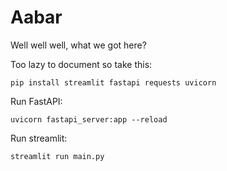 # Aabar
Well well well, what we got here?

Too lazy to document so take this:
```
pip install streamlit fastapi requests uvicorn
```
Run FastAPI:

```
uvicorn fastapi_server:app --reload
```

Run streamlit:
```
streamlit run main.py
```